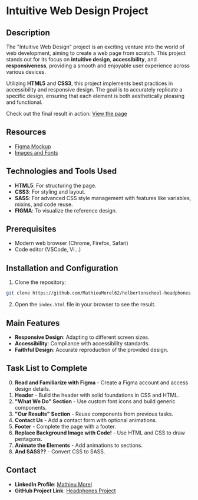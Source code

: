# Intuitive Web Design Project

## Description
The "Intuitive Web Design" project is an exciting venture into the world of web development, aiming to create a web page from scratch. This project stands out for its focus on **intuitive design**, **accessibility**, and **responsiveness**, providing a smooth and enjoyable user experience across various devices.

Utilizing **HTML5** and **CSS3**, this project implements best practices in accessibility and responsive design. The goal is to accurately replicate a specific design, ensuring that each element is both aesthetically pleasing and functional.

Check out the final result in action: [View the page](https://mathieumorel62.github.io/holbertonschool-headphones/101-index.html#)

## Resources
- [Figma Mockup](https://intranet.hbtn.io/rltoken/y6_o1T-HtCyTAGuOJqdA_g)
- [Images and Fonts](https://github.com/MathieuMorel62/holbertonschool-headphones/tree/main/assets)

## Technologies and Tools Used
- **HTML5**: For structuring the page.
- **CSS3**: For styling and layout.
- **SASS**: For advanced CSS style management with features like variables, mixins, and code reuse.
- **FIGMA**: To visualize the reference design.

## Prerequisites
- Modern web browser (Chrome, Firefox, Safari)
- Code editor (VSCode, Vi...)

## Installation and Configuration
1. Clone the repository:

```bash
git clone https://github.com/MathieuMorel62/holbertonschool-headphones.git
```

2. Open the `index.html` file in your browser to see the result.

## Main Features
- **Responsive Design**: Adapting to different screen sizes.
- **Accessibility**: Compliance with accessibility standards.
- **Faithful Design**: Accurate reproduction of the provided design.

## Task List to Complete

0. **Read and Familiarize with Figma** - Create a Figma account and access design details.
1. **Header** - Build the header with solid foundations in CSS and HTML.
2. **"What We Do" Section** - Use custom font icons and build generic components.
3. **"Our Results" Section** - Reuse components from previous tasks.
4. **Contact Us** - Add a contact form with optional animations.
5. **Footer** - Complete the page with a footer.
6. **Replace Background Image with Code!** - Use HTML and CSS to draw pentagons.
7. **Animate the Elements** - Add animations to sections.
8. **And SASS??** - Convert CSS to SASS.

## Contact

- **LinkedIn Profile**: [Mathieu Morel](https://www.linkedin.com/in/mathieu-morel-9ab457261/)
- **GitHub Project Link**: [Headphones Project](https://github.com/MathieuMorel62/holbertonschool-headphones)
